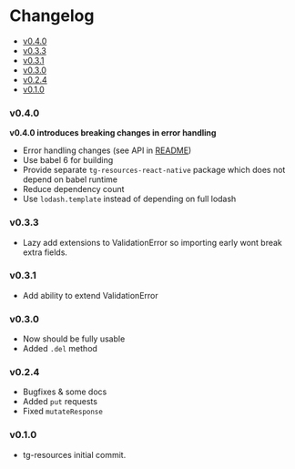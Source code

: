 <!-- START doctoc generated TOC please keep comment here to allow auto update -->
<!-- DON'T EDIT THIS SECTION, INSTEAD RE-RUN doctoc TO UPDATE -->
# Changelog

- [v0.4.0](#v040)
- [v0.3.3](#v033)
- [v0.3.1](#v031)
- [v0.3.0](#v030)
- [v0.2.4](#v024)
- [v0.1.0](#v010)

<!-- END doctoc generated TOC please keep comment here to allow auto update -->

### v0.4.0

**v0.4.0 introduces breaking changes in error handling**

 * Error handling changes (see API in [README](README.md))
 * Use babel 6 for building
 * Provide separate `tg-resources-react-native` package which does not depend on babel runtime
 * Reduce dependency count
 * Use `lodash.template` instead of depending on full lodash

### v0.3.3

 * Lazy add extensions to ValidationError so importing early wont break extra fields.

### v0.3.1

  * Add ability to extend ValidationError

### v0.3.0

 * Now should be fully usable
 * Added `.del` method


### v0.2.4

 * Bugfixes & some docs
 * Added `put` requests
 * Fixed `mutateResponse`

### v0.1.0

  * tg-resources initial commit.

